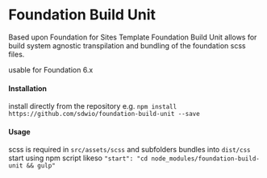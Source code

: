# Foundation Build Unit

Based upon Foundation for Sites Template Foundation Build Unit allows for build system agnostic transpilation and bundling of the foundation scss files.

usable for Foundation 6.x

#### Installation
install directly from the repository e.g.
`npm install https://github.com/sdwio/foundation-build-unit --save`

#### Usage
scss is required in `src/assets/scss` and subfolders
bundles into `dist/css`
start using npm script likeso `"start": "cd node_modules/foundation-build-unit && gulp"`
